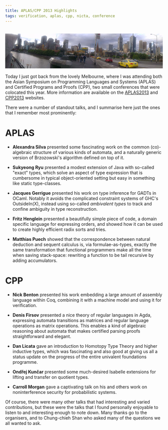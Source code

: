 ```yaml
---
title: APLAS/CPP 2013 Highlights
tags: verification, aplas, cpp, nicta, conference
---
```


<br> ![](/images/melbourne.jpg)

Today I just got back from the lovely Melbourne, where I was attending both the Asian Symposium on
Programming Languages and Systems (APLAS) and Certified Programs and Proofs (CPP), two small conferences
that were colocated this year. More information are available on the [APLAS2013](http://aplas2013.soic.indiana.edu/) and [CPP2013](http://cpp2013.forge.nicta.com.au/) websites.

There were a number of standout talks, and I summarise here just the ones that I remember most prominently:


APLAS
=====

 - **Alexandra Silva** presented some fascinating work on the common (co)-algebraic structure
   of various kinds of automata, and a naturally generic version of Brzozowski's algorithm defined on top of it.

 - **Sukyeong Ryu** presented a modest extension of Java with so-called "exact" types, which solve an aspect
   of type expression that is cumbersome in typical object-oriented setting but easy in something like static
   type-classes.

 - **Jacques Gerrigue** presented his work on type inference for GADTs in OCaml. Notably it avoids the complicated
   constraint systems of GHC's OutsideIn(X), instead using so-called _ambivalent types_ to track and confine
   ambiguity in type reconstruction.

 - **Fritz Henglein** presented a beautifully simple piece of code, a domain specific language for expressing orders,
   and showed how it can be used to create highly efficient radix sorts and tries.

 - **Matthias Puech** showed that the correspondence between natural deduction and sequent calculus is, via formulae-as-types,
   exactly the same transformation that functional programmers make all the time when saving stack-space: rewriting a function
   to be tail recursive by adding accumulators.

CPP
===

 - **Nick Benton** presented his work embedding a large amount of assembly language within Coq, combining it with 
   a machine model and using it for verification.

 - **Denis Firsov** presented a nice theory of regular languages in Agda, expressing automata transitions as matrices
   and regular language operations as matrix operations. This enables a kind of algebraic reasoning about automata that
   makes certified parsing proofs straightforward and elegant.

 - **Dan Licata** gave an introduction to Homotopy Type Theory and higher inductive types, which was fascinating and also
   good at giving us all a status update on the progress of the entire univalent foundations programme.

 - **Ondřej Kunčar** presented some much-desired Isabelle extensions for lifting and transfer on quotient types.

 - **Carroll Morgan** gave a captivating talk on his and others work on noninterference security for probabilistic systems.


Of course, there were many other talks that had interesting and varied contributions, but these were the talks that I found
personally enjoyable to listen to and interesting enough to note down. Many thanks go to the organisers, and to Chung-chieh Shan
who asked many of the questions we all wanted to ask.


